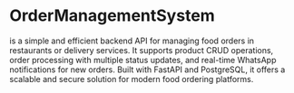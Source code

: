 # OrderManagementSystem
is a simple and efficient backend API for managing food orders in restaurants or delivery services. It supports product CRUD operations, order processing with multiple status updates, and real-time WhatsApp notifications for new orders. Built with FastAPI and PostgreSQL, it offers a scalable and secure solution for modern food ordering platforms.
